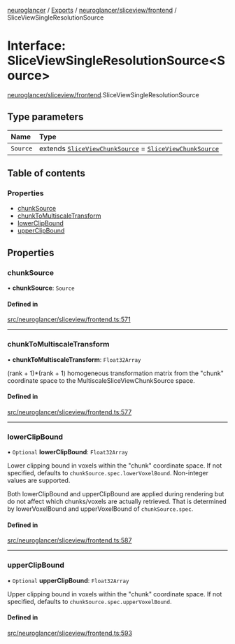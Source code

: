 [neuroglancer](../README.md) / [Exports](../modules.md) / [neuroglancer/sliceview/frontend](../modules/neuroglancer_sliceview_frontend.md) / SliceViewSingleResolutionSource

# Interface: SliceViewSingleResolutionSource<Source\>

[neuroglancer/sliceview/frontend](../modules/neuroglancer_sliceview_frontend.md).SliceViewSingleResolutionSource

## Type parameters

| Name | Type |
| :------ | :------ |
| `Source` | extends [`SliceViewChunkSource`](../classes/neuroglancer_sliceview_frontend.SliceViewChunkSource.md) = [`SliceViewChunkSource`](../classes/neuroglancer_sliceview_frontend.SliceViewChunkSource.md) |

## Table of contents

### Properties

- [chunkSource](neuroglancer_sliceview_frontend.SliceViewSingleResolutionSource.md#chunksource)
- [chunkToMultiscaleTransform](neuroglancer_sliceview_frontend.SliceViewSingleResolutionSource.md#chunktomultiscaletransform)
- [lowerClipBound](neuroglancer_sliceview_frontend.SliceViewSingleResolutionSource.md#lowerclipbound)
- [upperClipBound](neuroglancer_sliceview_frontend.SliceViewSingleResolutionSource.md#upperclipbound)

## Properties

### chunkSource

• **chunkSource**: `Source`

#### Defined in

[src/neuroglancer/sliceview/frontend.ts:571](https://github.com/ActiveBrainAtlas2/neuroglancer/blob/034b457d/src/neuroglancer/sliceview/frontend.ts#L571)

___

### chunkToMultiscaleTransform

• **chunkToMultiscaleTransform**: `Float32Array`

(rank + 1)*(rank + 1) homogeneous transformation matrix from the "chunk" coordinate space to
the MultiscaleSliceViewChunkSource space.

#### Defined in

[src/neuroglancer/sliceview/frontend.ts:577](https://github.com/ActiveBrainAtlas2/neuroglancer/blob/034b457d/src/neuroglancer/sliceview/frontend.ts#L577)

___

### lowerClipBound

• `Optional` **lowerClipBound**: `Float32Array`

Lower clipping bound in voxels within the "chunk" coordinate space.  If not specified, defaults
to `chunkSource.spec.lowerVoxelBound`.  Non-integer values are supported.

Both lowerClipBound and upperClipBound are applied during rendering but do not affect which
chunks/voxels are actually retrieved.  That is determined by lowerVoxelBound and
upperVoxelBound of `chunkSource.spec`.

#### Defined in

[src/neuroglancer/sliceview/frontend.ts:587](https://github.com/ActiveBrainAtlas2/neuroglancer/blob/034b457d/src/neuroglancer/sliceview/frontend.ts#L587)

___

### upperClipBound

• `Optional` **upperClipBound**: `Float32Array`

Upper clipping bound in voxels within the "chunk" coordinate space.  If not specified, defaults
to `chunkSource.spec.upperVoxelBound`.

#### Defined in

[src/neuroglancer/sliceview/frontend.ts:593](https://github.com/ActiveBrainAtlas2/neuroglancer/blob/034b457d/src/neuroglancer/sliceview/frontend.ts#L593)
